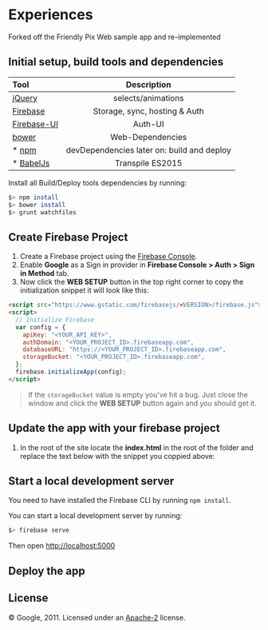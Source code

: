 # Experiences
Forked off the Friendly Pix Web sample app and re-implemented

## Initial setup, build tools and dependencies
Tool | Description
:--- | :---:
[jQuery](https://jquery.com/) | selects/animations
[Firebase](https://firebase.google.com/docs/web/setup) | Storage, sync, hosting & Auth 
[Firebase-UI](https://github.com/firebase/firebaseui-web) | Auth-UI  
[bower](http://bower.io/) | Web-Dependencies
* [npm](https://www.npmjs.com/) | devDependencies later on: build and deploy 
* [BabelJs](http://babeljs.io) | Transpile ES2015

Install all Build/Deploy tools dependencies by running:

```bash
$> npm install
$> bower install
$> grunt watchfiles
```


## Create Firebase Project

1. Create a Firebase project using the [Firebase Console](https://firebase.google.com/console).
2. Enable **Google** as a Sign in provider in **Firebase Console > Auth > Sign in Method** tab.
3. Now click the **WEB SETUP** button in the top right corner to copy the initialization snippet it will look like this:

  ```html
  <script src="https://www.gstatic.com/firebasejs/<VERSION>/firebase.js"></script>
  <script>
    // Initialize Firebase
    var config = {
      apiKey: "<YOUR_API_KEY>",
      authDomain: "<YOUR_PROJECT_ID>.firebaseapp.com",
      databaseURL: "https://<YOUR_PROJECT_ID>.firebaseapp.com",
      storageBucket: "<YOUR_PROJECT_ID>.firebaseapp.com",
    };
    firebase.initializeApp(config);
  </script>
  ```
> If the `storageBucket` value is empty you've hit a bug. Just close the window and click the  **WEB SETUP** button again and you should get it.


## Update the app with your firebase project

1. In the root of the site locate the **index.html** in the root of the folder and replace the text below with the snippet you coppied above:

## Start a local development server

You need to have installed the Firebase CLI by running `npm install`.

You can start a local development server by running:

```bash
$> firebase serve
```

Then open [http://localhost:5000](http://localhost:5000)


## Deploy the app

## License

© Google, 2011. Licensed under an [Apache-2](../LICENSE) license.
